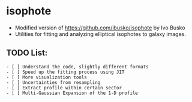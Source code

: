# isophote 

* Modified version of https://github.com/ibusko/isophote by Ivo Busko
* Utilities for fitting and analyzing elliptical isophotes to galaxy images.

## TODO List: 
    
    - [ ] Understand the code, slightly different formats
    - [ ] Speed up the fitting process using JIT
    - [ ] More visualization tools 
    - [ ] Uncertainties from resampling
    - [ ] Extract profile within certain sector 
    - [ ] Multi-Gaussian Expansion of the 1-D profile
